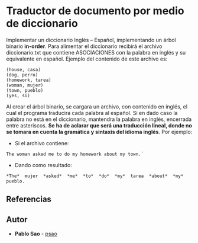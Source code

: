 # Traductor de documento por medio de diccionario
Implementar un diccionario Inglés – Español, implementando un árbol binario **in-order**. Para alimentar el diccionario recibirá el archivo diccionario.txt que contiene ASOCIACIONES con la palabra en inglés y su equivalente en español. Ejemplo del contenido de este archivo es: 

```
(house, casa) 
(dog, perro) 
(homework, tarea) 
(woman, mujer) 
(town, pueblo) 
(yes, si) 
```
Al crear el árbol binario, se cargara un archivo, con contenido en inglés, el cual el programa traducira cada palabra al español. Si en dado caso la palabra no está en el diccionario, mantendra la palabra en inglés, encerrada entre asteriscos. **Se ha de aclarar que será una traducción lineal, donde no se tomara en cuenta la gramática y sintaxis del idioma inglés**. Por ejemplo:

* Si el archivo contiene:
```
The woman asked me to do my homework about my town.`
```

* Dando como resultado:
```
*The*  mujer  *asked*  *me*  *to*  *do*  *my*  tarea  *about*  *my*  pueblo. 
```


## Referencias


## Autor

* **Pablo Sao** - [psao](https://github.com/psao)
